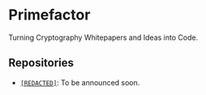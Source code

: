 # Primefactor

Turning Cryptography Whitepapers and Ideas into Code.

## Repositories

- [`[REDACTED]`](./): To be announced soon.

